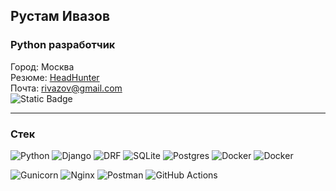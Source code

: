 ## Рустам Ивазов
### Python разработчик 

Город: Москва \
Резюме: [HeadHunter](https://hh.ru/applicant/resumes/view?resume=4eb35423ff0d1277e40039ed1f505159634833) \
Почта: [rivazov@gmail.com](mailto:rivazov@gmail.com) \
<img alt="Static Badge" src="https://img.shields.io/badge/%40rivazov-2c2c2c?style=social&logo=telegram&logoColor=2c2c2c&labelColor=2c2c2c&link=https%3A%2F%2Ft.me%2Frivazov">


---

### Стек
![Python](https://img.shields.io/badge/python-1f415f?style=for-the-badge&logo=python&logoColor=ffe76f&labelColor=2c2c2c) 
![Django](https://img.shields.io/badge/Django-0c4b32?style=for-the-badge&logo=django&logoColor=0a7f57&labelColor=2c2c2c)
![DRF](https://img.shields.io/badge/REST_FRAMEWORK-2c2c2c?style=for-the-badge&logo=django&logoColor=b53e41&labelColor=2c2c2c&color=802d2d) 
![SQLite](https://img.shields.io/badge/SQLite-0582cc?style=for-the-badge&logo=sqlite&logoColor=1596d4&labelColor=2c2c2c&color=054a64)
![Postgres](https://img.shields.io/badge/postgreSQL-2c2c2c?style=for-the-badge&logo=postgresql&logoColor=669ac6&labelColor=2c2c2c&color=336791) 
![Docker](https://img.shields.io/badge/Docker-1c63ed?style=for-the-badge&logo=docker&logoColor=008dff&labelColor=2c2c2c)
![Docker](https://img.shields.io/badge/docker-%230db7ed.svg?style=for-the-badge&logo=docker&logoColor=white)

![Gunicorn](https://img.shields.io/badge/gunicorn-%298729.svg?style=for-the-badge&logo=gunicorn&logoColor=white)
![Nginx](https://img.shields.io/badge/nginx-%23009639.svg?style=for-the-badge&logo=nginx&logoColor=white)
![Postman](https://img.shields.io/badge/Postman-FF6C37?style=for-the-badge&logo=postman&logoColor=white)
![GitHub Actions](https://img.shields.io/badge/github%20actions-%232671E5.svg?style=for-the-badge&logo=githubactions&logoColor=white)
